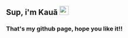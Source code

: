 ## Sup, i'm Kauã <img src="https://gifdb.com/images/file/cute-wave-emoji-hand-59s88kk0zj3xho40.gif" width="25px">
### That's my github page, hope you like it!!
 
